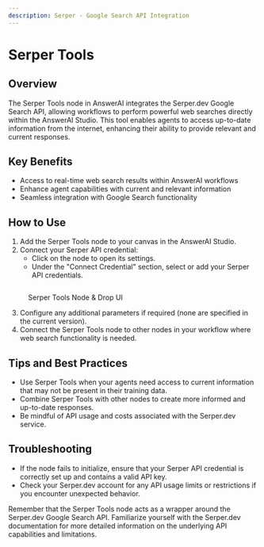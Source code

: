 ```yaml
---
description: Serper - Google Search API Integration
---
```


# Serper Tools

## Overview

The Serper Tools node in AnswerAI integrates the Serper.dev Google Search API, allowing workflows to perform powerful web searches directly within the AnswerAI Studio. This tool enables agents to access up-to-date information from the internet, enhancing their ability to provide relevant and current responses.

## Key Benefits

-   Access to real-time web search results within AnswerAI workflows
-   Enhance agent capabilities with current and relevant information
-   Seamless integration with Google Search functionality

## How to Use

1. Add the Serper Tools node to your canvas in the AnswerAI Studio.
2. Connect your Serper API credential:
    - Click on the node to open its settings.
    - Under the "Connect Credential" section, select or add your Serper API credentials.

<!-- TODO: Screenshot of the Serper Tools node settings, highlighting the credential connection -->
<figure><img src="/.gitbook/assets/screenshots/serperapi.png" alt="" /><figcaption><p> Serper Tools Node    &#x26; Drop UI</p></figcaption></figure>

3. Configure any additional parameters if required (none are specified in the current version).
4. Connect the Serper Tools node to other nodes in your workflow where web search functionality is needed.

## Tips and Best Practices

-   Use Serper Tools when your agents need access to current information that may not be present in their training data.
-   Combine Serper Tools with other nodes to create more informed and up-to-date responses.
-   Be mindful of API usage and costs associated with the Serper.dev service.

## Troubleshooting

-   If the node fails to initialize, ensure that your Serper API credential is correctly set up and contains a valid API key.
-   Check your Serper.dev account for any API usage limits or restrictions if you encounter unexpected behavior.

<!-- TODO: Screenshot showing where to check API usage in the Serper.dev dashboard -->

Remember that the Serper Tools node acts as a wrapper around the Serper.dev Google Search API. Familiarize yourself with the Serper.dev documentation for more detailed information on the underlying API capabilities and limitations.
